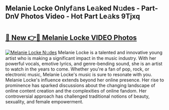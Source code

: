 ## Melanie Locke Onlyf𝚊ns Le𝚊ked N𝚞des - Part-DnV Photos Video - Hot Part Le𝚊ks 9Tjxq

# <h2><a href="http://ac11528.deff.icu/?id=Melanie+Locke">🔗 New 👉🔴 Melanie Locke VIDEO Photos</a></h2>

[![Melanie Locke N𝚞des](https://i.imgur.com/rIISA9y.gif)](http://ac11528.deff.icu/?id=Melanie+Locke)
Melanie Locke is a talented and innovative young artist who is making a significant impact in the music industry. With her powerful vocals, emotive lyrics, and genre-bending sound, she is an artist to watch in the years to come. Whether you're a fan of pop, rock, or electronic music, Melanie Locke's music is sure to resonate with you. Melanie Locke's influence extends beyond her online presence. Her rise to prominence has sparked discussions about the changing landscape of online content creation and the complexities of online fandom. Her controversial approach has challenged traditional notions of beauty, sexuality, and female empowerment.
